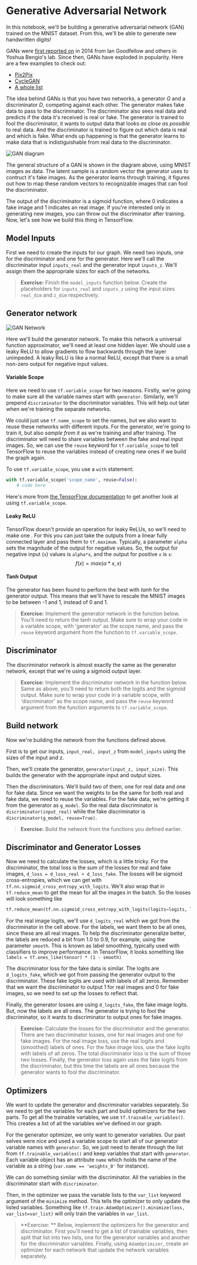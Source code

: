 # Generative Adversarial Network
In this notebook, we'll be building a generative adversarial network (GAN) trained on the MNIST dataset. From this, we'll be able to generate new handwritten digits!

GANs were [first reported on](https://arxiv.org/abs/1406.2661) in 2014 from Ian Goodfellow and others in Yoshua Bengio's lab. Since then, GANs have exploded in popularity. Here are a few examples to check out:

* [Pix2Pix](https://affinelayer.com/pixsrv/) 
* [CycleGAN](https://github.com/junyanz/CycleGAN)
* [A whole list](https://github.com/wiseodd/generative-models)

The idea behind GANs is that you have two networks, a generator $G$ and a discriminator $D$, competing against each other. The generator makes fake data to pass to the discriminator. The discriminator also sees real data and predicts if the data it's received is real or fake. The generator is trained to fool the discriminator, it wants to output data that looks _as close as possible_ to real data. And the discriminator is trained to figure out which data is real and which is fake. What ends up happening is that the generator learns to make data that is indistiguishable from real data to the discriminator.

![GAN diagram](assets/gan_diagram.png)

The general structure of a GAN is shown in the diagram above, using MNIST images as data. The latent sample is a random vector the generator uses to contruct it's fake images. As the generator learns through training, it figures out how to map these random vectors to recognizable images that can fool the discriminator.

The output of the discriminator is a sigmoid function, where 0 indicates a fake image and 1 indicates an real image. If you're interested only in generating new images, you can throw out the discriminator after training. Now, let's see how we build this thing in TensorFlow.

## Model Inputs

First we need to create the inputs for our graph. We need two inputs, one for the discriminator and one for the generator. Here we'll call the discriminator input `inputs_real` and the generator input `inputs_z`. We'll assign them the appropriate sizes for each of the networks.

>**Exercise:** Finish the `model_inputs` function below. Create the placeholders for `inputs_real` and `inputs_z` using the input sizes `real_dim` and `z_dim` respectively.

## Generator network

![GAN Network](assets/gan_network.png)

Here we'll build the generator network. To make this network a universal function approximator, we'll need at least one hidden layer. We should use a leaky ReLU to allow gradients to flow backwards through the layer unimpeded. A leaky ReLU is like a normal ReLU, except that there is a small non-zero output for negative input values.

#### Variable Scope
Here we need to use `tf.variable_scope` for two reasons. Firstly, we're going to make sure all the variable names start with `generator`. Similarly, we'll prepend `discriminator` to the discriminator variables. This will help out later when we're training the separate networks.

We could just use `tf.name_scope` to set the names, but we also want to reuse these networks with different inputs. For the generator, we're going to train it, but also _sample from it_ as we're training and after training. The discriminator will need to share variables between the fake and real input images. So, we can use the `reuse` keyword for `tf.variable_scope` to tell TensorFlow to reuse the variables instead of creating new ones if we build the graph again.

To use `tf.variable_scope`, you use a `with` statement:
```python
with tf.variable_scope('scope_name', reuse=False):
    # code here
```

Here's more from [the TensorFlow documentation](https://www.tensorflow.org/programmers_guide/variable_scope#the_problem) to get another look at using `tf.variable_scope`.

#### Leaky ReLU
TensorFlow doesn't provide an operation for leaky ReLUs, so we'll need to make one . For this you can just take the outputs from a linear fully connected layer and pass them to `tf.maximum`. Typically, a parameter `alpha` sets the magnitude of the output for negative values. So, the output for negative input (`x`) values is `alpha*x`, and the output for positive `x` is `x`:
$$
f(x) = max(\alpha * x, x)
$$

#### Tanh Output
The generator has been found to perform the best with $tanh$ for the generator output. This means that we'll have to rescale the MNIST images to be between -1 and 1, instead of 0 and 1.

>**Exercise:** Implement the generator network in the function below. You'll need to return the tanh output. Make sure to wrap your code in a variable scope, with 'generator' as the scope name, and pass the `reuse` keyword argument from the function to `tf.variable_scope`.

## Discriminator

The discriminator network is almost exactly the same as the generator network, except that we're using a sigmoid output layer.

>**Exercise:** Implement the discriminator network in the function below. Same as above, you'll need to return both the logits and the sigmoid output. Make sure to wrap your code in a variable scope, with 'discriminator' as the scope name, and pass the `reuse` keyword argument from the function arguments to `tf.variable_scope`.

## Build network

Now we're building the network from the functions defined above.

First is to get our inputs, `input_real, input_z` from `model_inputs` using the sizes of the input and z.

Then, we'll create the generator, `generator(input_z, input_size)`. This builds the generator with the appropriate input and output sizes.

Then the discriminators. We'll build two of them, one for real data and one for fake data. Since we want the weights to be the same for both real and fake data, we need to reuse the variables. For the fake data, we're getting it from the generator as `g_model`. So the real data discriminator is `discriminator(input_real)` while the fake discriminator is `discriminator(g_model, reuse=True)`.

>**Exercise:** Build the network from the functions you defined earlier.

## Discriminator and Generator Losses

Now we need to calculate the losses, which is a little tricky. For the discriminator, the total loss is the sum of the losses for real and fake images, `d_loss = d_loss_real + d_loss_fake`. The losses will be sigmoid cross-entropies, which we can get with `tf.nn.sigmoid_cross_entropy_with_logits`. We'll also wrap that in `tf.reduce_mean` to get the mean for all the images in the batch. So the losses will look something like 

```python
tf.reduce_mean(tf.nn.sigmoid_cross_entropy_with_logits(logits=logits, labels=labels))
```

For the real image logits, we'll use `d_logits_real` which we got from the discriminator in the cell above. For the labels, we want them to be all ones, since these are all real images. To help the discriminator generalize better, the labels are reduced a bit from 1.0 to 0.9, for example,  using the parameter `smooth`. This is known as label smoothing, typically used with classifiers to improve performance. In TensorFlow, it looks something like `labels = tf.ones_like(tensor) * (1 - smooth)`

The discriminator loss for the fake data is similar. The logits are `d_logits_fake`, which we got from passing the generator output to the discriminator. These fake logits are used with labels of all zeros. Remember that we want the discriminator to output 1 for real images and 0 for fake images, so we need to set up the losses to reflect that.

Finally, the generator losses are using `d_logits_fake`, the fake image logits. But, now the labels are all ones. The generator is trying to fool the discriminator, so it wants to discriminator to output ones for fake images.

>**Exercise:** Calculate the losses for the discriminator and the generator. There are two discriminator losses, one for real images and one for fake images. For the real image loss, use the real logits and (smoothed) labels of ones. For the fake image loss, use the fake logits with labels of all zeros. The total discriminator loss is the sum of those two losses. Finally, the generator loss again uses the fake logits from the discriminator, but this time the labels are all ones because the generator wants to fool the discriminator.

## Optimizers

We want to update the generator and discriminator variables separately. So we need to get the variables for each part and build optimizers for the two parts. To get all the trainable variables, we use `tf.trainable_variables()`. This creates a list of all the variables we've defined in our graph.

For the generator optimizer, we only want to generator variables. Our past selves were nice and used a variable scope to start all of our generator variable names with `generator`. So, we just need to iterate through the list from `tf.trainable_variables()` and keep variables that start with `generator`. Each variable object has an attribute `name` which holds the name of the variable as a string (`var.name == 'weights_0'` for instance). 

We can do something similar with the discriminator. All the variables in the discriminator start with `discriminator`.

Then, in the optimizer we pass the variable lists to the `var_list` keyword argument of the `minimize` method. This tells the optimizer to only update the listed variables. Something like `tf.train.AdamOptimizer().minimize(loss, var_list=var_list)` will only train the variables in `var_list`.

>**Exercise: ** Below, implement the optimizers for the generator and discriminator. First you'll need to get a list of trainable variables, then split that list into two lists, one for the generator variables and another for the discriminator variables. Finally, using `AdamOptimizer`, create an optimizer for each network that update the network variables separately.
